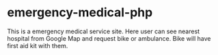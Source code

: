 # emergency-medical-php
This is a emergency medical service site. Here user can see nearest hospital from Google Map and request bike or ambulance. Bike will have first aid kit with them.

